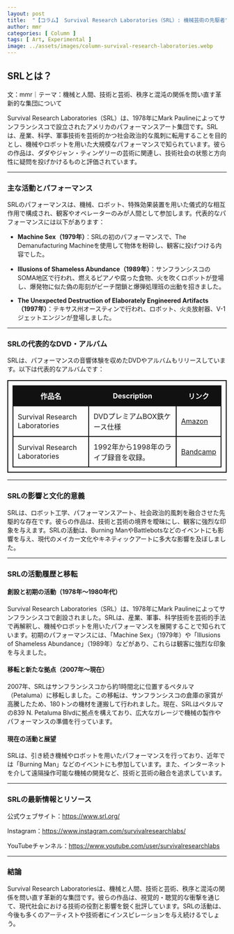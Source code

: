 ```yaml
---
layout: post
title:  "【コラム】 Survival Research Laboratories（SRL）: 機械芸術の先駆者"
author: mmr
categories: [ Column ]
tags: [ Art, Experimental ]
image: ../assets/images/column-survival-research-laboratories.webp
---
```


## SRLとは？

文：mmr｜テーマ：機械と人間、技術と芸術、秩序と混沌の関係を問い直す革新的な集団について


Survival Research Laboratories（SRL）は、1978年にMark Paulineによってサンフランシスコで設立されたアメリカのパフォーマンスアート集団です。SRLは、産業、科学、軍事技術を芸術的かつ社会政治的な風刺に転用することを目的とし、機械やロボットを用いた大規模なパフォーマンスで知られています。彼らの作品は、ダダやジャン・ティンゲリーの芸術に関連し、技術社会の状態と方向性に疑問を投げかけるものと評価されています。

---



<style type="text/css">
table, td, th {
border: 2px #111 solid;
width: auto;
padding: 10px; 
}
th {
background-color: #111;
color: #fff;
}
</style>


### 主な活動とパフォーマンス

SRLのパフォーマンスは、機械、ロボット、特殊効果装置を用いた儀式的な相互作用で構成され、観客やオペレーターのみが人間として参加します。代表的なパフォーマンスには以下があります：

- **Machine Sex（1979年）**：SRLの初のパフォーマンスで、The Demanufacturing Machineを使用して物体を粉砕し、観客に投げつける内容でした。

- **Illusions of Shameless Abundance（1989年）**：サンフランシスコのSOMA地区で行われ、燃えるピアノや腐った食物、火を吹くロボットが登場し、爆発物に似た偽の彫刻がビーチ閉鎖と爆弾処理班の出動を招きました。

- **The Unexpected Destruction of Elaborately Engineered Artifacts（1997年）**：テキサス州オースティンで行われ、ロボット、火炎放射器、V-1ジェットエンジンが登場しました。

---

### SRLの代表的なDVD・アルバム


SRLは、パフォーマンスの音響体験を収めたDVDやアルバムもリリースしています。以下は代表的なアルバムです：

| 作品名                          | Description        | リンク |
| ------------------------------ | ------------ | ----------- |
| Survival Research Laboratories | DVDプレミアムBOX鉄ケース仕様 | [Amazon](https://amzn.to/3KyG0o2) |
| Survival Research Laboratories | 1992年から1998年のライブ録音を収録。                   | [Bandcamp](https://markpaulineakasurvivalresearchlaboratories.bandcamp.com/album/survival-research-laboratories) |


---

### SRLの影響と文化的意義

SRLは、ロボット工学、パフォーマンスアート、社会政治的風刺を融合させた先駆的な存在です。彼らの作品は、技術と芸術の境界を曖昧にし、観客に強烈な印象を与えます。SRLの活動は、Burning ManやBattlebotsなどのイベントにも影響を与え、現代のメイカー文化やキネティックアートに多大な影響を及ぼしました。


---

### SRLの活動履歴と移転

#### 創設と初期の活動（1978年〜1980年代）

Survival Research Laboratories（SRL）は、1978年にMark Paulineによってサンフランシスコで創設されました。SRLは、産業、軍事、科学技術を芸術的手法で再解釈し、機械やロボットを用いたパフォーマンスを展開することで知られています。初期のパフォーマンスには、「Machine Sex」（1979年）や「Illusions of Shameless Abundance」（1989年）などがあり、これらは観客に強烈な印象を与えました。

#### 移転と新たな拠点（2007年〜現在）

2007年、SRLはサンフランシスコから約1時間北に位置するペタルマ（Petaluma）に移転しました。この移転は、サンフランシスコの倉庫の家賃が高騰したため、180トンの機材を運搬して行われました。現在、SRLはペタルマの839 N. Petaluma Blvdに拠点を構えており、広大なガレージで機械の製作やパフォーマンスの準備を行っています。

#### 現在の活動と展望

SRLは、引き続き機械やロボットを用いたパフォーマンスを行っており、近年では「Burning Man」などのイベントにも参加しています。また、インターネットを介して遠隔操作可能な機械の開発など、技術と芸術の融合を追求しています。


---

### SRLの最新情報とリソース

公式ウェブサイト：https://www.srl.org/

Instagram：https://www.instagram.com/survivalresearchlabs/

YouTubeチャンネル：https://www.youtube.com/user/survivalresearchlabs


---


### 結論

Survival Research Laboratoriesは、機械と人間、技術と芸術、秩序と混沌の関係を問い直す革新的な集団です。彼らの作品は、視覚的・聴覚的な衝撃を通じて、現代社会における技術の役割と影響を鋭く批評しています。SRLの活動は、今後も多くのアーティストや技術者にインスピレーションを与え続けるでしょう。
